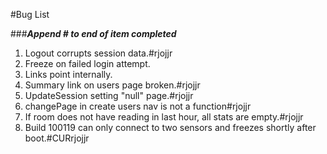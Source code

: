 #Bug List

###***Append #<Your handle> to end of item completed***

1. Logout corrupts session data.#rjojjr
2. Freeze on failed login attempt.
3. Links point internally.
4. Summary link on users page broken.#rjojjr
5. UpdateSession setting "null" page.#rjojjr
6. changePage in create users nav is not a function#rjojjr
7. If room does not have reading in last hour, all stats are empty.#rjojjr
8. Build 100119 can only connect to two sensors and freezes shortly after boot.#CURrjojjr